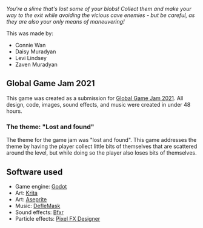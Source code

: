 _You're a slime that's lost some of your blobs! Collect them and make your way to the exit while avoiding the vicious cave enemies - but be careful, as they are also your only means of maneuvering!_

This was made by:

-   Connie Wan
-   Daisy Muradyan
-   Levi Lindsey
-   Zaven Muradyan

## Global Game Jam 2021

This game was created as a submission for [Global Game Jam 2021](https://globalgamejam.org/2021/games/ooboloo-2). All design, code, images, sound effects, and music were created in under 48 hours.

### The theme: "Lost and found"

The theme for the game jam was "lost and found". This game addresses the theme by having the player collect little bits of themselves that are scattered around the level, but while doing so the player also loses bits of themselves.

## Software used

-   Game engine: [Godot](https://godotengine.org/)
-   Art: [Krita](https://krita.org/)
-   Art: [Aseprite](https://www.aseprite.org/)
-   Music: [DefleMask](https://deflemask.com/)
-   Sound effects: [Bfxr](https://www.bfxr.net/)
-   Particle effects: [Pixel FX Designer](https://codemanu.itch.io/particle-fx-designer)
